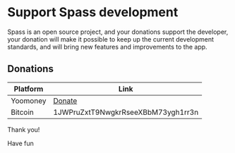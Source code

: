 # Support Spass development

Spass is an open source project, and your donations support the developer, your donation will make it possible to keep up the current development standards, and will bring new features and improvements to the app.

## Donations

Platform | Link
--- | ---
Yoomoney | [Donate](https://yoomoney.ru/to/41001650076246) |
Bitcoin | 1JWPruZxtT9NwgkrRseeXBbM73ygh1rr3n | 

Thank you!

Have fun
